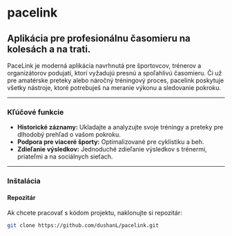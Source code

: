 # pacelink

## Aplikácia pre profesionálnu časomieru na kolesách a na trati.

PaceLink je moderná aplikácia navrhnutá pre športovcov, trénerov a organizátorov podujatí, ktorí vyžadujú presnú a spoľahlivú časomieru. Či už pre amatérske preteky alebo náročný tréningový proces, pacelink poskytuje všetky nástroje, ktoré potrebuješ na meranie výkonu a sledovanie pokroku.

---

### Kľúčové funkcie

* **Historické záznamy:** Ukladajte a analyzujte svoje tréningy a preteky pre dlhodobý prehľad o vašom pokroku.
* **Podpora pre viaceré športy:** Optimalizované pre cyklistiku a beh.
* **Zdieľanie výsledkov:** Jednoduché zdieľanie výsledkov s trénermi, priateľmi a na sociálnych sieťach.

---

### Inštalácia

#### Repozitár

Ak chcete pracovať s kódom projektu, naklonujte si repozitár:

```bash
git clone https://github.com/dushanL/pacelink.git

